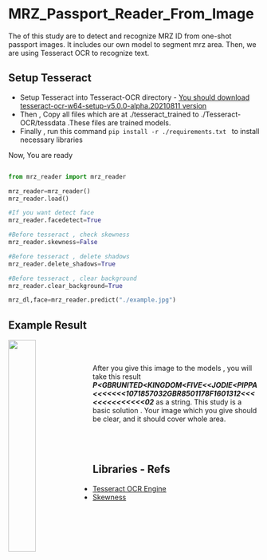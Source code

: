 # MRZ_Passport_Reader_From_Image

The of this study are to detect and recognize MRZ ID from one-shot passport images. It includes our own model to segment mrz area. Then, we are using Tesseract OCR to recognize text.


 
 ## Setup Tesseract 

- Setup Tesseract into Tesseract-OCR directory - [You should download tesseract-ocr-w64-setup-v5.0.0-alpha.20210811 version](https://digi.bib.uni-mannheim.de/tesseract/)
- Then , Copy all files which are at ./tesseract_trained  to ./Tesseract-OCR/tessdata .These files are trained models.
- Finally , run this command  ```pip install -r ./requirements.txt ``` to install necessary libraries


Now, You are ready
 
 
 
  ```python

from mrz_reader import mrz_reader
 
mrz_reader=mrz_reader()
mrz_reader.load()

#If you want detect face 
mrz_reader.facedetect=True

#Before tesseract , check skewness
mrz_reader.skewness=False

#Before tesseract , delete shadows
mrz_reader.delete_shadows=True

#Before tesseract , clear background
mrz_reader.clear_background=True

mrz_dl,face=mrz_reader.predict("./example.jpg")

 ```
 ## Example Result 
 
 
<img align="left" width="33%" src="https://github.com/SerdarHelli/MRZ_Passport_Reader_From_Image/blob/main/example.jpg">

<br/><br/>

After you give this image to the models , you will take this result ***P<GBRUNITED<KINGDOM<FIVE<<JODIE<PIPPA<<<<<<<1071857032GBR8501178F1601312<<<<<<<<<<<<<<02*** as a string. This study is a basic solution . Your image which you give  should be clear, and it should cover whole area.
<br/><br/>
<br/><br/>


 ## Libraries - Refs
 
 - [Tesseract OCR Engine ](https://github.com/tesseract-ocr/tesseract)
 - [Skewness ](https://github.com/sbrunner/deskew)
 
